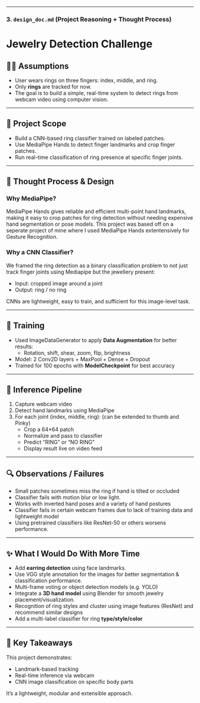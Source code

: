 
---

### 3. **`design_doc.md` (Project Reasoning + Thought Process)**




# Jewelry Detection Challenge

## 👩‍💻 Assumptions

- User wears rings on three fingers: index, middle, and ring.
- Only **rings** are tracked for now.
- The goal is to build a simple, real-time system to detect rings from webcam video using computer vision.

---

## 🎯 Project Scope

- Build a CNN-based ring classifier trained on labeled patches.
- Use MediaPipe Hands to detect finger landmarks and crop finger patches.
- Run real-time classification of ring presence at specific finger joints.

---

## 🧠 Thought Process & Design

### Why MediaPipe?
MediaPipe Hands gives reliable and efficient multi-point hand landmarks, making it easy to crop patches for ring detection without needing expensive hand segmentation or pose models.
This project was based off on a seperate project of mine where I used MediaPipe Hands extentensively for Gesture Recognition.

### Why a CNN Classifier?
We framed the ring detection as a binary classification problem to not just track finger joints using Mediapipe but the jewellery present:
- Input: cropped image around a joint
- Output: ring / no ring

CNNs are lightweight, easy to train, and sufficient for this image-level task.

---

## 🔁 Training

- Used ImageDataGenerator to apply **Data Augmentation** for better results:
  - Rotation, shift, shear, zoom, flip, brightness
- Model: 2 Conv2D layers + MaxPool + Dense + Dropout
- Trained for 100 epochs with **ModelCheckpoint** for best accuracy

---

## 🎥 Inference Pipeline

1. Capture webcam video
2. Detect hand landmarks using MediaPipe
3. For each joint (index, middle, ring): (can be extended to thumb and Pinky)
   - Crop a 64×64 patch
   - Normalize and pass to classifier
   - Predict “RING” or “NO RING”
   - Display result live on video feed

---

## 🔍 Observations / Failures

- Small patches sometimes miss the ring if hand is tilted or occluded
- Classifier fails with motion blur or low light.
- Works with inverted hand poses and a variety of hand postures
- Classifier fails in certain webcam frames due to lack of training data and lightweight model
- Using pretrained classifiers like ResNet-50 or others worsens performance.


---

## ✨ What I Would Do With More Time

- Add **earring detection** using face landmarks.
- Use VGG style annotation for the images for better segmentation & classification performance.
- Multi-frame voting or object detection models (e.g. YOLO)
- Integrate a **3D hand model** using Blender for smooth jewelry placement/visualization.
- Recognition of ring styles and cluster using image features (ResNet) and recommend similar designs
- Add a multi-label classifier for ring **type/style/color**

---

## 📌 Key Takeaways

This project demonstrates:
- Landmark-based tracking
- Real-time inference via webcam
- CNN image classification on specific body parts

It’s a lightweight, modular  and extensible approach.
